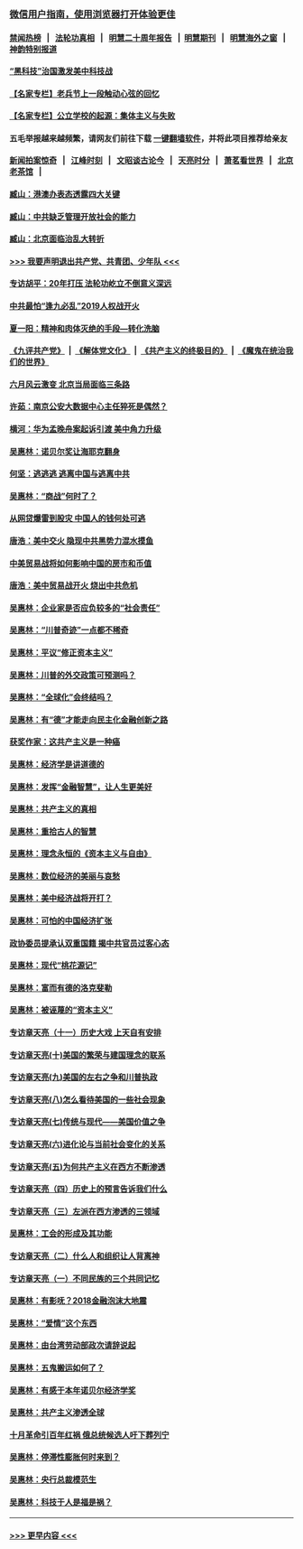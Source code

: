 ### [微信用户指南，使用浏览器打开体验更佳](https://github.com/gfw-breaker/banned-news1/blob/master/indexes/wechat-guide.md?t=0)
#### [禁闻热榜](热点新闻.md?t=0)  &nbsp;&nbsp;|&nbsp;&nbsp; [法轮功真相](https://github.com/gfw-breaker/truth/blob/master/README.md?t=0) &nbsp;&nbsp;|&nbsp;&nbsp; [明慧二十周年报告](https://github.com/gfw-breaker/mh-reports/blob/master/README.md?t=0) &nbsp;&nbsp;|&nbsp;&nbsp;[明慧期刊](https://github.com/gfw-breaker/mh-qikan) &nbsp;&nbsp;|&nbsp;&nbsp; [明慧海外之窗](https://github.com/gfw-breaker/mh-news/blob/master/README.md?t=0) &nbsp;&nbsp;|&nbsp;&nbsp; [神韵特别报道](https://github.com/gfw-breaker/mh-news/blob/master/shenyun.md?t=0)
#### [“黑科技”治国激发美中科技战](../pages/nsc423/n11638056.md?t=02090655) 
#### [【名家专栏】老兵节上一段触动心弦的回忆](../pages/nsc423/n11646016.md?t=02090655) 
#### [【名家专栏】公立学校的起源：集体主义与失败](../pages/nsc423/n11601833.md?t=02090655) 
#### 五毛举报越来越频繁，请网友们前往下载 [一键翻墙软件](https://github.com/gfw-breaker/ssr-accounts)，并将此项目推荐给亲友
#### [新闻拍案惊奇](https://github.com/gfw-breaker/banned-news1/blob/master/pages/link4.md) &nbsp;&nbsp;|&nbsp;&nbsp; [江峰时刻](https://github.com/gfw-breaker/banned-news1/blob/master/pages/link4.md) &nbsp;&nbsp;|&nbsp;&nbsp; [文昭谈古论今](https://github.com/gfw-breaker/banned-news1/blob/master/pages/link4.md) &nbsp;&nbsp;|&nbsp;&nbsp; [天亮时分](https://github.com/gfw-breaker/banned-news1/blob/master/pages/link4.md) &nbsp;&nbsp;|&nbsp;&nbsp; [萧茗看世界](https://github.com/gfw-breaker/banned-news1/blob/master/pages/link4.md) &nbsp;&nbsp;|&nbsp;&nbsp; [北京老茶馆](https://github.com/gfw-breaker/banned-news1/blob/master/pages/link4.md) &nbsp;&nbsp;|&nbsp;&nbsp; 
#### [臧山：港澳办表态透露四大关键](../pages/nsc423/n11421628.md?t=02090655) 
#### [臧山：中共缺乏管理开放社会的能力](../pages/nsc423/n11407457.md?t=02090655) 
#### [臧山：北京面临治乱大转折](../pages/nsc423/n11406895.md?t=02090655) 
#### [>>> 我要声明退出共产党、共青团、少年队 <<<](https://github.com/begood0513/goodnews/blob/master/quit/letter.md) 
#### [专访胡平：20年打压 法轮功屹立不倒意义深远](../pages/nsc423/n11398800.md?t=02090655) 
#### [中共最怕“逢九必乱”2019人权战开火](../pages/nsc423/n11385248.md?t=02090655) 
#### [夏一阳：精神和肉体灭绝的手段—转化洗脑](../pages/nsc423/n11368250.md?t=02090655) 
#### [《九评共产党》](https://github.com/begood0513/9ping.md/blob/master/README.md) &nbsp;|&nbsp; [《解体党文化》](../../../../jtdwh.md/blob/master/README.md)  &nbsp;|&nbsp; [《共产主义的终极目的》](../../../../gczydzjmd.md/blob/master/README.md) &nbsp;|&nbsp; [《魔鬼在统治我们的世界》](../../../../mgztzwmdsj.md/blob/master/README.md) 
#### [六月风云激变 北京当局面临三条路](../pages/nsc423/n11313668.md?t=02090655) 
#### [许茹：南京公安大数据中心主任猝死是偶然？](../pages/nsc423/n11064744.md?t=02090655) 
#### [横河：华为孟晚舟案起诉引渡 美中角力升级](../pages/nsc423/n11027230.md?t=02090655) 
#### [吴惠林：诺贝尔奖让海耶克翻身](../pages/nsc423/n10890049.md?t=02090655) 
#### [何坚：逃逃逃 逃离中国与逃离中共](../pages/nsc423/n10592891.md?t=02090655) 
#### [吴惠林：“商战”何时了？](../pages/nsc423/n10573558.md?t=02090655) 
#### [从网贷爆雷到股灾 中国人的钱何处可逃](../pages/nsc423/n10572800.md?t=02090655) 
#### [唐浩：美中交火 隐现中共黑势力混水摸鱼](../pages/nsc423/n10544040.md?t=02090655) 
#### [中美贸易战将如何影响中国的房市和币值](../pages/nsc423/n10543697.md?t=02090655) 
#### [唐浩：美中贸易战开火 烧出中共危机](../pages/nsc423/n10540126.md?t=02090655) 
#### [吴惠林：企业家是否应负较多的“社会责任”](../pages/nsc423/n10535022.md?t=02090655) 
#### [吴惠林：“川普奇迹”一点都不稀奇](../pages/nsc423/n10512808.md?t=02090655) 
#### [吴惠林：平议“修正资本主义”](../pages/nsc423/n10495724.md?t=02090655) 
#### [吴惠林：川普的外交政策可预测吗？](../pages/nsc423/n10462387.md?t=02090655) 
#### [吴惠林：“全球化”会终结吗？](../pages/nsc423/n10452838.md?t=02090655) 
#### [吴惠林：有“德”才能走向民主化金融创新之路](../pages/nsc423/n10432292.md?t=02090655) 
#### [获奖作家：这共产主义是一种癌](../pages/nsc423/n10431541.md?t=02090655) 
#### [吴惠林：经济学是讲道德的](../pages/nsc423/n10398014.md?t=02090655) 
#### [吴惠林：发挥“金融智慧”，让人生更美好](../pages/nsc423/n10375019.md?t=02090655) 
#### [吴惠林：共产主义的真相](../pages/nsc423/n10351394.md?t=02090655) 
#### [吴惠林：重拾古人的智慧](../pages/nsc423/n10337691.md?t=02090655) 
#### [吴惠林：理念永恒的《资本主义与自由》](../pages/nsc423/n10316274.md?t=02090655) 
#### [吴惠林：数位经济的美丽与哀愁](../pages/nsc423/n10292946.md?t=02090655) 
#### [吴惠林：美中经济战将开打？](../pages/nsc423/n10258825.md?t=02090655) 
#### [吴惠林：可怕的中国经济扩张](../pages/nsc423/n10219147.md?t=02090655) 
#### [政协委员提承认双重国籍 揭中共官员过客心态](../pages/nsc423/n10208809.md?t=02090655) 
#### [吴惠林：现代“桃花源记”](../pages/nsc423/n10185234.md?t=02090655) 
#### [吴惠林：富而有德的洛克斐勒](../pages/nsc423/n10142264.md?t=02090655) 
#### [吴惠林：被诬蔑的“资本主义”](../pages/nsc423/n10124816.md?t=02090655) 
#### [专访章天亮（十一）历史大戏 上天自有安排](../pages/nsc423/n10094905.md?t=02090655) 
#### [专访章天亮(十)美国的繁荣与建国理念的联系](../pages/nsc423/n10094899.md?t=02090655) 
#### [专访章天亮(九)美国的左右之争和川普执政](../pages/nsc423/n10094889.md?t=02090655) 
#### [专访章天亮(八)怎么看待美国的一些社会现象](../pages/nsc423/n10094857.md?t=02090655) 
#### [专访章天亮(七)传统与现代——美国价值之争](../pages/nsc423/n10093140.md?t=02090655) 
#### [专访章天亮(六)进化论与当前社会变化的关系](../pages/nsc423/n10092036.md?t=02090655) 
#### [专访章天亮(五)为何共产主义在西方不断渗透](../pages/nsc423/n10083620.md?t=02090655) 
#### [专访章天亮（四）历史上的预言告诉我们什么](../pages/nsc423/n10083606.md?t=02090655) 
#### [专访章天亮（三）左派在西方渗透的三领域](../pages/nsc423/n10081115.md?t=02090655) 
#### [吴惠林：工会的形成及其功能](../pages/nsc423/n10080633.md?t=02090655) 
#### [专访章天亮（二）什么人和组织让人背离神](../pages/nsc423/n10076637.md?t=02090655) 
#### [专访章天亮（一）不同民族的三个共同记忆](../pages/nsc423/n10074188.md?t=02090655) 
#### [吴惠林：有影呒？2018金融泡沫大地震](../pages/nsc423/n10040534.md?t=02090655) 
#### [吴惠林：“爱情”这个东西](../pages/nsc423/n10019423.md?t=02090655) 
#### [吴惠林：由台湾劳动部政次请辞说起](../pages/nsc423/n9979679.md?t=02090655) 
#### [吴惠林：五鬼搬运如何了？](../pages/nsc423/n9925338.md?t=02090655) 
#### [吴惠林：有感于本年诺贝尔经济学奖](../pages/nsc423/n9871883.md?t=02090655) 
#### [吴惠林：共产主义渗透全球](../pages/nsc423/n9812748.md?t=02090655) 
#### [十月革命引百年红祸 俄总统候选人吁下葬列宁](../pages/nsc423/n9810182.md?t=02090655) 
#### [吴惠林：停滞性膨胀何时来到？](../pages/nsc423/n9764136.md?t=02090655) 
#### [吴惠林：央行总裁模范生](../pages/nsc423/n9728134.md?t=02090655) 
#### [吴惠林：科技于人是福是祸？](../pages/nsc423/n9672982.md?t=02090655) 

----
#### [ >>> 更早内容 <<< ](../indexes/nsc423-earlier.md)
